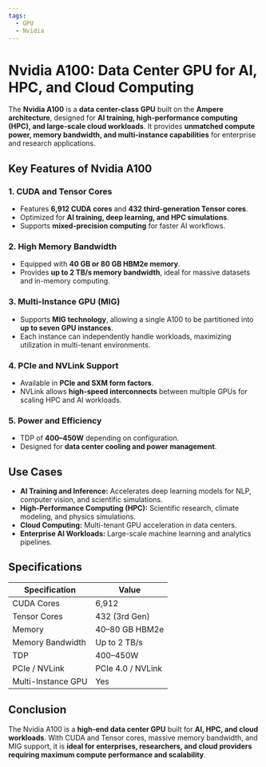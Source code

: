 ```yaml
---
tags:
  - GPU
  - Nvidia
---
```


# Nvidia A100: Data Center GPU for AI, HPC, and Cloud Computing

The **Nvidia A100** is a **data center-class GPU** built on the **Ampere architecture**, designed for **AI training, high-performance computing (HPC), and large-scale cloud workloads**. It provides **unmatched compute power, memory bandwidth, and multi-instance capabilities** for enterprise and research applications.

## Key Features of Nvidia A100

### 1. **CUDA and Tensor Cores**

* Features **6,912 CUDA cores** and **432 third-generation Tensor cores**.
* Optimized for **AI training, deep learning, and HPC simulations**.
* Supports **mixed-precision computing** for faster AI workflows.

### 2. **High Memory Bandwidth**

* Equipped with **40 GB or 80 GB HBM2e memory**.
* Provides **up to 2 TB/s memory bandwidth**, ideal for massive datasets and in-memory computing.

### 3. **Multi-Instance GPU (MIG)**

* Supports **MIG technology**, allowing a single A100 to be partitioned into **up to seven GPU instances**.
* Each instance can independently handle workloads, maximizing utilization in multi-tenant environments.

### 4. **PCIe and NVLink Support**

* Available in **PCIe and SXM form factors**.
* NVLink allows **high-speed interconnects** between multiple GPUs for scaling HPC and AI workloads.

### 5. **Power and Efficiency**

* TDP of **400–450W** depending on configuration.
* Designed for **data center cooling and power management**.

## Use Cases

* **AI Training and Inference:** Accelerates deep learning models for NLP, computer vision, and scientific simulations.
* **High-Performance Computing (HPC):** Scientific research, climate modeling, and physics simulations.
* **Cloud Computing:** Multi-tenant GPU acceleration in data centers.
* **Enterprise AI Workloads:** Large-scale machine learning and analytics pipelines.

## Specifications

| Specification      | Value             |
| ------------------ | ----------------- |
| CUDA Cores         | 6,912             |
| Tensor Cores       | 432 (3rd Gen)     |
| Memory             | 40–80 GB HBM2e    |
| Memory Bandwidth   | Up to 2 TB/s      |
| TDP                | 400–450W          |
| PCIe / NVLink      | PCIe 4.0 / NVLink |
| Multi-Instance GPU | Yes               |

## Conclusion

The Nvidia A100 is a **high-end data center GPU** built for **AI, HPC, and cloud workloads**. With CUDA and Tensor cores, massive memory bandwidth, and MIG support, it is **ideal for enterprises, researchers, and cloud providers requiring maximum compute performance and scalability**.
